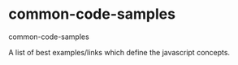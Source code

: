 # common-code-samples
common-code-samples

A list of best examples/links which define the javascript concepts.
